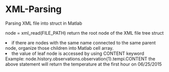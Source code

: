 # XML-Parsing
Parsing XML file into struct in Matlab

node = xml_read(FILE_PATH)
return the root node of the XML file tree struct
<ui>
<li>if there are nodes with the same name connected to the same parent node, organize those children into Matlab cell array.</li>
<li>the value of leaf node is accessed by using CONTENT keyword</li>
</ui>
Example: node.history.observations.observation{1}.tempi.CONTENT
the above statement will return the temperature at the first hour on 06/25/2015
